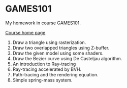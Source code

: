 # GAMES101

My homework in course GAMES101.

[Course home page](https://sites.cs.ucsb.edu/~lingqi/teaching/games101.html)

1. Draw a triangle using rasterization.
2. Draw two overlapped triangles using Z-buffer.
3. Draw the given model using some shaders.
4. Draw the Bezier curve using De Casteljau algorithm.
5. An introduction to Ray-tracing
6. Ray-tracing accelerated by BVH.
7. Path-tracing and the rendering equation.
8. Simple spring-mass system.